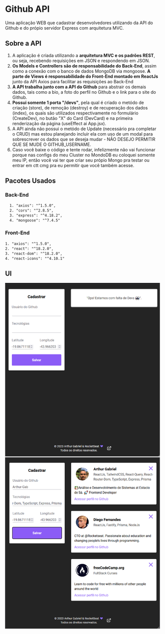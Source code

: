 # Github API

Uma aplicação WEB que cadastrar desenvolvedores utilizando da API do Github e do própio servidor Express com arquitetura MVC.

## Sobre a API

1. A aplicação é criada utilizando a **arquitetura MVC e os padrões REST**, ou seja, recebendo requisições em JSON e respondendo em JSON.
2. **Os Models e Controllers são de responsabilidade do Back-End**, assim como a conexão com o banco de dados MongoDB via mongoose. **A parte de Views é responsabilidade do Front-End montado em ReactJs** junto da API Axios para facilitar as requisições ao Back-End
3. **A API trabalha junto com a API do Github** para abstrair os demais dados, tais como a bio, a foto do perfil no Github e o link para o site do Github.
4. **Possui somente 1 porta "/devs"**, pela qual é criado o metódo de criação (store), de remoção (destroy) e de recuperação dos dados (index), os quais são utilizados respectivamente no formulário (CreateDev), no butão "X" do Card (DevCard) e na primeira renderização da página (useEffect ai App.jsx).
5. A API ainda não possui o metódo de Update (necessário pra completar o CRUD) mas estou planejando incluir ela com uso de um modal para sobrescrever os dados que se deseja mudar - NÂO DESEJO PERMITIR QUE SE MUDE O GITHUB_USERNAME.
6. Caso você baixe o código e tente rodar, infelizmente não vai funcionar porque nas configs do meu Cluster no MondoDB eu coloquei somente meu IP, então você vai ter que criar seu própio Mongo pra testar ou entrar em ctt cmg pra eu permitir que você também acesse.

## Pacotes Usados

### Back-End

      1. "axios": "^1.5.0",
      2. "cors": "^2.8.5",
      3. "express": "^4.18.2",
      4. "mongoose": "^7.4.5"

### Front-End

    1. "axios": "^1.5.0",
    2. "react": "^18.2.0",
    3. "react-dom": "^18.2.0",
    4. "react-icons": "^4.10.1"

## UI

![Overview](./docs/Overview%201.png)
![Overview2](./docs/Overview%202.png)
